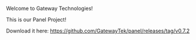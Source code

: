 Welcome to Gateway Technologies!

This is our Panel Project!

Download it here: https://github.com/GatewayTek/panel/releases/tag/v0.7.2
